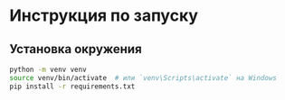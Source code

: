 # Инструкция по запуску

## Установка окружения
```bash
python -m venv venv
source venv/bin/activate  # или `venv\Scripts\activate` на Windows
pip install -r requirements.txt

